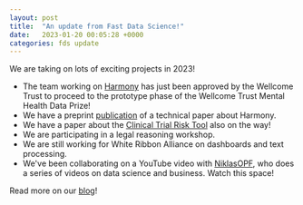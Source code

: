 ```yaml
---
layout: post
title:  "An update from Fast Data Science!"
date:   2023-01-20 00:05:28 +0000
categories: fds update
---
```


We are taking on lots of exciting projects in 2023!

* The team working on [Harmony](https://harmonydata.org) has just been approved by the Wellcome Trust to proceed to the prototype phase of the Wellcome Trust Mental Health Data Prize!
* We have a preprint [publication](https://osf.io/unj7p) of a technical paper about Harmony.
* We have a paper about the [Clinical Trial Risk Tool](https://clinicaltrialrisk.org/) also on the way!
* We are participating in a legal reasoning workshop.
* We are still working for White Ribbon Alliance on dashboards and text processing.
* We've been collaborating on a YouTube video with [NiklasOPF](https://www.youtube.com/channel/UC5yHSsQrYNL663gk6p36GiQ), who does a series of videos on data science and business. Watch this space!

Read more on our [blog](https://fastdatascience.com/blog)!
